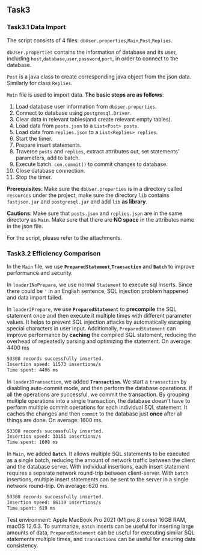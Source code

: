 ## Task3

### Task3.1 Data Import

The script consists of 4 files: `dbUser.properties`,`Main`,`Post`,`Replies`.

`dbUser.properties` contains the information of database and its user, including `host`,`database`,`user`,`password`,`port`, in order to connect to the database.

`Post` is a java class to create corresponding java object from the json data. Similarly for class `Replies`.

`Main` file is used to import data. **The basic steps are as follows**:

1. Load database user information from `dbUser.properties`.
2. Connect to database using `postgresql.Driver`.
3. Clear data in relevant tables(and create relevant empty tables).
4. Load data from `posts.json` to a `List<Post> posts`.
5. Load data from `replies.json` to a `List<Replies> replies`.
6. Start the timer.
7. Prepare insert statements.
8. Traverse `posts` and `replies`, extract attributes out, set statements' parameters, add to batch.
9. Execute batch. `con.commit()` to commit changes to database.
10. Close database connection.
11. Stop the timer.

**Prerequisites**: Make sure the `dbUser.properties` is in a directory called `resources` under the project, make sure the directory `lib` contains `fastjson.jar` and `postgresql.jar` and add `lib` **as library**.

**Cautions**: Make sure that `posts.json` and `replies.json` are in the same directory as `Main`. Make sure that there are **NO space** in the attributes name in the json file.

For the script, please refer to the attachments.

### Task3.2 Efficiency Comparison

In the `Main` file, we use **`PreparedStatement`**,**`Transaction`** and **`Batch`** to improve performance and security.

In `loader1NoPrepare`, we use normal `Statement` to execute sql inserts. Since there could be `'` in an English sentence, SQL injection problem happened and data import failed.

In `loader2Prepare`, we use **`PreparedStatement`** to **precompile** the SQL statement once and then execute it multiple times with different parameter values. It helps to prevent SQL injection attacks by automatically escaping special characters in user input. Additionally, `PreparedStatement` can improve performance by **caching** the compiled SQL statement, reducing the overhead of repeatedly parsing and optimizing the statement.
On average: 4400 ms

```bash
53308 records successfully inserted.
Insertion speed: 11573 insertions/s
Time spent: 4406 ms
```

In `loader3Transaction`, we added **`Transaction`**. We start a `transaction` by disabling auto-commit mode, and then perform the database operations. If all the operations are successful, we commit the transaction. By grouping multiple operations into a single transaction, the database doesn't have to perform multiple commit operations for each individual SQL statement. It caches the changes and then `commit` to the database just **once** after all things are done.
On average: 1600 ms.

```bash
53308 records successfully inserted.
Insertion speed: 33151 insertions/s
Time spent: 1608 ms
```

In `Main`, we added **`Batch`**. It allows multiple SQL statements to be executed as a single batch, reducing the amount of network traffic between the client and the database server. With individual insertions, each insert statement requires a separate network round-trip between client-server. With `batch` insertions, multiple insert statements can be sent to the server in a single network round-trip.
On average: 620 ms.

```bash
53308 records successfully inserted.
Insertion speed: 86119 insertions/s
Time spent: 619 ms
```

Test environment: Apple MacBook Pro 2021 (M1 pro,8 cores) 16GB RAM, macOS 12.6.3. To summarize, `Batch` inserts can be useful for inserting large amounts of data, `PreparedStatement` can be useful for executing similar SQL statements multiple times, and `transactions` can be useful for ensuring data consistency.
